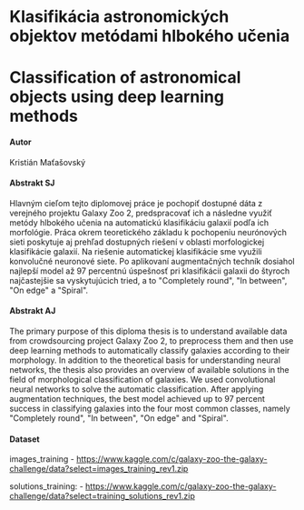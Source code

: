 # 	Klasifikácia astronomických objektov metódami hlbokého učenia
# 	Classification of astronomical objects using deep learning methods

#### Autor

Kristián Maťašovský


#### Abstrakt SJ
Hlavným cieľom tejto diplomovej práce je pochopiť dostupné dáta z verejného projektu Galaxy Zoo 2, predspracovať ich a následne využiť metódy hlbokého učenia na automatickú klasifikáciu galaxií podľa ich morfológie. Práca okrem teoretického základu k pochopeniu neurónových sieti poskytuje aj prehľad  dostupných riešení v oblasti morfologickej klasifikácie galaxií. Na riešenie automatickej klasifikácie sme využili konvolučné neuronové siete. Po aplikovaní augmentačných techník dosiahol najlepší model až 97 percentnú úspešnosť pri klasifikácii galaxii do štyroch najčastejšie sa vyskytujúcich tried, a to "Completely round", "In between", "On edge" a "Spiral".

#### Abstrakt AJ
The primary purpose of this diploma thesis is to understand available data from crowdsourcing project Galaxy Zoo 2, to preprocess them and then use deep learning methods to automatically classify galaxies according to their morphology. In addition to the theoretical basis for understanding neural networks, the thesis also provides an overview of available solutions in the field of morphological classification of galaxies. We used convolutional neural networks to solve the automatic classification. After applying augmentation techniques, the best model achieved up to 97 percent success in classifying galaxies into the four most common classes, namely "Completely round", "In between", "On edge" and "Spiral".
#### Dataset
images_training - https://www.kaggle.com/c/galaxy-zoo-the-galaxy-challenge/data?select=images_training_rev1.zip

solutions_training: - https://www.kaggle.com/c/galaxy-zoo-the-galaxy-challenge/data?select=training_solutions_rev1.zip




